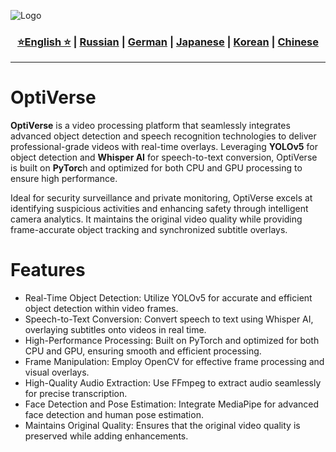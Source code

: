 ![Logo](https://github.com/Solrikk/OptiVerse/blob/main/assets/OpenCV%20-%20result/bee.jpg)

<div align="center">
  <h3>
    <a href="https://github.com/Solrikk/OptiVerse/blob/main/README.md">⭐English ⭐</a> |
    <a href="https://github.com/Solrikk/OptiVerse/blob/main/docs/readme/README_RU.md">Russian</a> |
    <a href="https://github.com/Solrikk/OptiVerse/blob/main/docs/readme/README_GE.md">German</a> |
    <a href="https://github.com/Solrikk/OptiVerse/blob/main/docs/readme//README_JP.md">Japanese</a> |
    <a href="https://github.com/Solrikk/OptiVerse/blob/main/docs/readme/README_KR.md">Korean</a> |
    <a href="https://github.com/Solrikk/OptiVerse/blob/main/docs/readme/README_CN.md">Chinese</a>
  </h3>
</div>

-----------------

# OptiVerse

**OptiVerse** is a video processing platform that seamlessly integrates advanced object detection and speech recognition technologies to deliver professional-grade videos with real-time overlays. Leveraging **YOLOv5** for object detection and **Whisper AI** for speech-to-text conversion, OptiVerse is built on **PyTorc**h and optimized for both CPU and GPU processing to ensure high performance.

Ideal for security surveillance and private monitoring, OptiVerse excels at identifying suspicious activities and enhancing safety through intelligent camera analytics. It maintains the original video quality while providing frame-accurate object tracking and synchronized subtitle overlays.
# Features

- Real-Time Object Detection: Utilize YOLOv5 for accurate and efficient object detection within video frames.
- Speech-to-Text Conversion: Convert speech to text using Whisper AI, overlaying subtitles onto videos in real time.
- High-Performance Processing: Built on PyTorch and optimized for both CPU and GPU, ensuring smooth and efficient processing.
- Frame Manipulation: Employ OpenCV for effective frame processing and visual overlays.
- High-Quality Audio Extraction: Use FFmpeg to extract audio seamlessly for precise transcription.
- Face Detection and Pose Estimation: Integrate MediaPipe for advanced face detection and human pose estimation.
- Maintains Original Quality: Ensures that the original video quality is preserved while adding enhancements.
